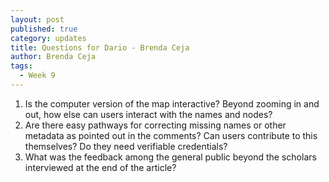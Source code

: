 ```yaml
---
layout: post
published: true
category: updates
title: Questions for Dario - Brenda Ceja
author: Brenda Ceja
tags:
  - Week 9
---
```

1. Is the computer version of the map interactive? Beyond zooming in and out, how else can users interact with the names and nodes?
2. Are there easy pathways for correcting missing names or other metadata as pointed out in the comments? Can users contribute to this themselves? Do they need verifiable credentials?
3. What was the feedback among the general public beyond the scholars interviewed at the end of the article? 